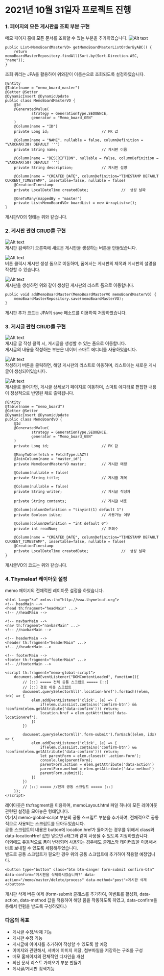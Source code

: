 2021년 10월 31일자 프로젝트 진행
===================
### 1. 페이지의 모든 게시판을 조회 부분 구현
메모 페이지 홈에 모든 문서를 조회할 수 있는 부분을 추가하였습니다.
![Alt text](../img/20211031-1.png)
```
public List<MemoBoardMasterVO> getMemoBoardMasterListOrderByABC() {
    return memoBoardMasterRepository.findAll(Sort.by(Sort.Direction.ASC, "name"));
}
```
조회 쿼리는 JPA를 활용하여 위와같이 이름순으로 조회되도록 설정하였습니다.         
```
@Entity
@Table(name = "memo_board_master")
@Getter @Setter
@DynamicInsert @DynamicUpdate
public class MemoBoardMasterVO {
    @Id
    @GeneratedValue(
            strategy = GenerationType.SEQUENCE,
            generator = "Memo_board_GEN"
    )
    @Column(name = "ID")
    private Long id;                        // PK 값

    @Column(name = "NAME", nullable = false, columnDefinition = "VARCHAR(30) DEFAULT ''")
    private String name;                    // 게시판 이름

    @Column(name = "DESCRIPTION", nullable = false, columnDefinition = "VARCHAR(50) DEFAULT ''")
    private String description;             // 게시판 설명

    @Column(name = "CREATED_DATE", columnDefinition="TIMESTAMP DEFAULT CURRENT_TIMESTAMP", insertable=false, nullable = false)
    @CreationTimestamp
    private LocalDateTime createdDate;               //  생성 날짜

    @OneToMany(mappedBy = "master")
    private List<MemoBoardVO> boardList = new ArrayList<>();
}
```         
게시판VO의 형태는 위와 같습니다.         
          

### 2. 게시판 관련 CRUD를 구현
![Alt text](../img/20211031-2.png)      
게시판 검색하기 오른쪽에 새로운 게시판을 생성하는 버튼을 만들었습니다.    

![Alt text](../img/20211031-3.png)      
버튼 클릭시 게시판 생성 폼으로 이동하며, 폼에서는 게시판의 제목과 게시판의 설명을 작성할 수 있습니다.    

![Alt text](../img/20211031-4.png)     
게시판을 생성하면 위와 같이 생성된 게시판의 리스트 폼으로 이동합니다.
```
public void addMemoBoardMaster(MemoBoardMasterVO memoBoardMasterVO) {
    memoBoardMasterRepository.save(memoBoardMasterVO);
}
```
게시판 추가 코드는 JPA의 save 메소드를 이용하여 저장하였습니다.     


### 3. 게시글 관련 CRUD를 구현
![Alt text](../img/20211031-5.png)      
게시글 글 작성 클릭 시, 게시글을 생성할 수 있는 폼으로 이동합니다.     
게시글의 내용을 작성하는 부분은 네이버 스마트 에디터를 사용하였습니다.   

![Alt text](../img/20211031-6.png)     
작성하기 버튼을 클릭하면, 해당 게시판의 리스트로 이동하며, 리스트에는 새로운 게시글이 생성되어있습니다.     

![Alt text](../img/20211031-7.png)    
게시글로 들어가면, 게시글 상세보기 페이지로 이동하며, 스마트 에디터로 편집한 내용이 정상적으로 반영된 채로 출력됩니다.     
```         
@Entity
@Table(name = "memo_board")
@Getter @Setter
@DynamicInsert @DynamicUpdate
public class MemoBoardVO {
    @Id
    @GeneratedValue(
            strategy = GenerationType.SEQUENCE,
            generator = "Memo_board_GEN"
    )
    private Long id;                        // PK 값

    @ManyToOne(fetch = FetchType.LAZY)
    @JoinColumn(name = "master_id")
    private MemoBoardMasterVO master;       // 게시판 매핑

    @Column(nullable = false)
    private String title;                   // 게시글 제목

    @Column(nullable = false)
    private String writer;                  // 게시글 작성자

    private String contents;                // 게시글 내용

    @Column(columnDefinition = "tinyint(1) default 1")
    private Boolean isUse;                  // 사용가능 여부

    @Column(columnDefinition = "int default 0")
    private int readNum;                    // 조회수

    @Column(name = "CREATED_DATE", columnDefinition="TIMESTAMP DEFAULT CURRENT_TIMESTAMP", insertable=false, nullable = false)
    @CreationTimestamp
    private LocalDateTime createdDate;               //  생성 날짜
}
```         
게시글VO의 코드는 위와 같습니다.        
       
      
     

            
             
             
### 4. Thymeleaf 레이아웃 설정
memo 페이지의 전체적인 레이아웃 설정을 하였습니다.        
```
<html lang="ko" xmlns:th="http://www.thymeleaf.org">
<!-- headMain -->
<head th:fragment="headMain" ...>
<!-- //headMain -->

<!-- navbarMain -->
<nav th:fragment="navbarMain" ...>
<!-- //navbarMain -->

<!-- headerMain -->
<header th:fragment="headerMain" ...>
<!-- //headerMain -->

<!-- footerMain -->
<footer th:fragment="footerMain" ...>
<!-- //footerMain -->

<script th:fragment="memo-global-script">
    document.addEventListener("DOMContentLoaded", function(){
        // [::] ===== 전체 공통 스크립트 ===== [::]
        // [::] 경로 이동 스크립트
        document.querySelectorAll('.location-href').forEach((elem, idx) => {
            elem.addEventListener('click', (e) => {
                if(elem.classList.contains('confirm-btn') && !confirm(elem.getAttribute('data-confirm'))) return;
                location.href = elem.getAttribute('data-locationHref');
            })
        })

        document.querySelectorAll('.form-submit').forEach((elem, idx) => {
            elem.addEventListener('click', (e) => {
                if(elem.classList.contains('confirm-btn') && !confirm(elem.getAttribute('data-confirm'))) return;
                let parentForm = elem.closest('.action-form');
                console.log(parentForm);
                parentForm.action = elem.getAttribute('data-action')
                parentForm.method = elem.getAttribute('data-method')
                parentForm.submit();
            })
        })
        // [::] ===== //전체 공통 스크립트 ===== [::]
    });
</script>
```            
레이아웃은 th:fragment을 이용하여, memoLayout.html 파일 하나에 모든 레이아웃 관련된 설정을 모아놓은 형태입니다.         
여기서 memo-global-script 부분의 공통 스크립트 부분을 추가하여, 전체적으로 공통적으로 사용되는 스크립트를 모아두었습니다.       
공통 스크립트의 내용은 button에 location.href가 들어가는 경우를 위해서 class와 data-locationHref 값만 넣으면 a태그와 같이 사용될 수 있도록 지정하였습니다.         
이외에도 유동적으로 폼이 변경되어 사용되는 경우에도 클래스와 데이터값을 이용해서 바로 보내질 수 있도록 세팅해두었습니다.        
별도로 공통 스크립트가 필요한 경우 위의 공통 스크립트에 추가하여 적용할 예정입니다.        
        
       
       

```
<button type="button" class="btn btn-danger form-submit confirm-btn" data-confirm="게시판을 삭제하시겠습니까?" data-action="/memo/master/delete/process" data-method="post">게시판 삭제</button>
```       
게시판 삭제 버튼 예제 (form-submit 클래스를 추가하여, 이벤트를 활성화, data-action, data-method 값을 적용하여 해당 폼을 작동하도록 하였고, data-confirm을 통해서 컨펌을 받도록 구성하였다.)


### 다음의 목표
* 게시글 수정/삭제 기능
* 게시판 수정 기능
* 게시글에 이미지를 추가하여 작성할 수 있도록 할 예정
* 이미지와 관련해서, 서버에 이미지 저장, 첨부파일을 저장하는 구조를 구성
* 메모 홈페이지의 전체적인 디자인을 개선
* 최신 문서 리스트 가져오기 부분 만들기
* 게시글/게시판 검색기능